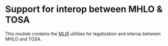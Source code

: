 # Support for interop between MHLO & TOSA

This module contains the [MLIR](https://mlir.llvm.org) utilities for
legalization and interop between MHLO and TOSA.

